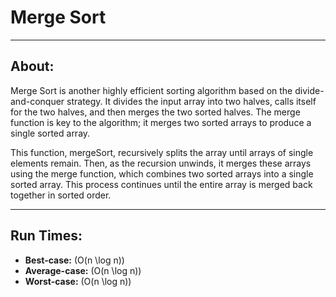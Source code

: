 # Merge Sort

----

## About:

Merge Sort is another highly efficient sorting algorithm based on the divide-and-conquer strategy. It divides the input array into two halves, calls itself for the two halves, and then merges the two sorted halves. The merge function is key to the algorithm; it merges two sorted arrays to produce a single sorted array.

This function, mergeSort, recursively splits the array until arrays of single elements remain. Then, as the recursion unwinds, it merges these arrays using the merge function, which combines two sorted arrays into a single sorted array. This process continues until the entire array is merged back together in sorted order.

----

## Run Times:

- **Best-case:** \(O(n \log n)\)
- **Average-case:** \(O(n \log n)\)
- **Worst-case:** \(O(n \log n)\)
